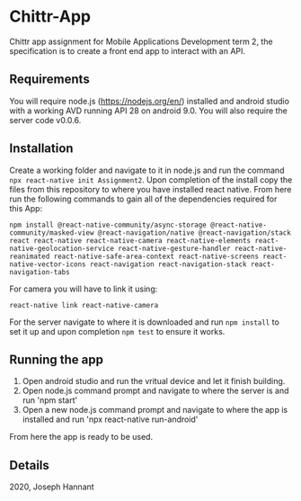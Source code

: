 # Chittr-App
 Chittr app assignment for Mobile Applications Development term 2, the specification is to create a front end app to interact with an API.

 ## Requirements
 You will require node.js (https://nodejs.org/en/) installed and android studio with a working AVD running API 28 on android 9.0.
 You will also require the server code v0.0.6.

 ## Installation
 Create a working folder and navigate to it in node.js and run the command `npx react-native init Assignment2`.
 Upon completion of the install copy the files from this repository to where you have installed react native.
 From here run the following commands to gain all of the dependencies required for this App:
 
```npm install @react-native-community/async-storage @react-native-community/masked-view @react-navigation/native @react-navigation/stack react react-native react-native-camera react-native-elements react-native-geolocation-service react-native-gesture-handler react-native-reanimated react-native-safe-area-context react-native-screens react-native-vector-icons react-navigation react-navigation-stack react-navigation-tabs```

 For camera you will have to link it using:

 ```react-native link react-native-camera```
 
 For the server navigate to where it is downloaded and run `npm install` to set it up and upon completion `npm test` to ensure it works.

 ## Running the app
 1. Open android studio and run the vritual device and let it finish building.
 2. Open node.js command prompt and navigate to where the server is and run 'npm start'
 3. Open a new node.js command prompt and navigate to where the app is installed and run 'npx react-native run-android'

 From here the app is ready to be used.

 ## Details
 2020, Joseph Hannant
